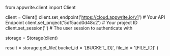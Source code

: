 from appwrite.client import Client

client = Client()
client.set_endpoint('https://cloud.appwrite.io/v1') # Your API Endpoint
client.set_project('5df5acd0d48c2') # Your project ID
client.set_session('') # The user session to authenticate with

storage = Storage(client)

result = storage.get_file(
    bucket_id = '[BUCKET_ID]',
    file_id = '[FILE_ID]'
)
